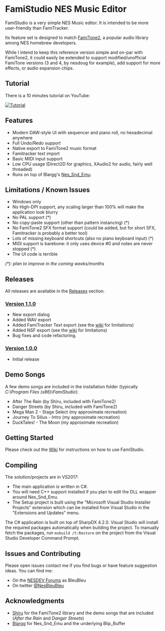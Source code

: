 # FamiStudio NES Music Editor
FamiStudio is a very simple NES Music editor. It is intended to be more user-friendly than FamiTracker. 

Its feature set is designed to match [FamiTone2](https://shiru.untergrund.net/code.shtml "FamiTone2"), a popular audio library among NES homebrew developers.

While I intend to keep this reference version simple and on-par with FamiTone2, it could easily be extended to support modified/unofficial FamiTone versions (3 and 4, by nesdoug for example), add support for more effects, or audio expansion chips. 

## Tutorial

There is a 10 minutes tutorial on YouTube:

[![Tutorial](https://github.com/BleuBleu/FamiStudio/blob/master/Wiki/Video.png)](https://www.youtube.com/watch?v=_unlyRlsbcM)

## Features
- Modern DAW-style UI with sequencer and piano roll, no hexadecimal anywhere
- Full Undo/Redo support
- Native export to FamiTone2 music format
- Famitracker text import
- Basic MIDI input support 
- Low CPU usage (Direct2D for graphics, XAudio2 for audio, fairly well threaded)
- Runs on top of Blargg's [Nes_Snd_Emu](http://www.slack.net/~ant/libs/audio.html#Nes_Snd_Emu "Nes_Snd_Emu").

## Limitations / Known Issues 
- Windows only
- No High-DPI support, any scaling larger than 100% will make the application look blurry
- No PAL support (*)
- No copy-paste support (other than pattern instancing) (*)
- No FamiTone2 SFX format support (could be added, but for short SFX, Famitracker is probably a better tool)
- Lots of missing keyboard shortcuts (also no piano keyboard input) (*)
- MIDI support is barebone: it only uses device #0 and notes are never stopped (*)
- The UI code is terrible

_(*): plan to improve in the coming weeks/months_

## Releases
All releases are available in the [Releases](https://github.com/BleuBleu/FamiStudio/releases) section.

### [Version 1.1.0](https://github.com/BleuBleu/FamiStudio/releases/tag/1.1.0)
- New export dialog
- Added WAV export
- Added FamiTracker Text export (see the [wiki](https://github.com/BleuBleu/FamiStudio/wiki) for limitations)
- Added NSF export (see the [wiki](https://github.com/BleuBleu/FamiStudio/wiki) for limitations)
- Bug fixes and code refactoring.

### [Version 1.0.0](https://github.com/BleuBleu/FamiStudio/releases/tag/1.0.0)
- Initial release

## Demo Songs
A few demo songs are included in the installation folder (typically _C:\Program Files (x86)\FamiStudio_):
- After The Rain (by Shiru, included with FamiTone2)
- Danger Streets (by Shiru, included with FamiTone2)
- Mega Man 2 - Stage Select (my approximate recreation)
- Journey To Silius - Intro (my approximate recreation)
- DuckTales! - The Moon (my approximate recreation)

## Getting Started
Please check out the [Wiki](https://github.com/BleuBleu/FamiStudio/wiki) for instructions on how to use FamiStudio.

## Compiling
The solution/projects are in VS2017:
- The main application is written in C#.
- You will need C++ support installed if you plan to edit the DLL wrapper around Nes_Snd_Emu.
- The Setup project is built using the "Microsoft Visual Studio Installer Projects" extension which can be installed from Visual Studio in the "Extensions and Updates" menu.

The C# application is built on top of SharpDX 4.2.0. Visual Studio will install the required packages automatically when building the project.
To manually fetch the packages, run `msbuild /t:Restore` on the project from the Visual Studio Developer Command Prompt.

## Issues and Contributing
Please open issues contact me if you find bugs or have feature suggestion ideas. 
You can find me:
- On the [NESDEV Forums](https://forums.nesdev.com/) as BleuBleu 
- On twitter [@NesBleuBleu](http://www.twitter.com/nesbleubleu)

## Acknowledgments
- [Shiru](https://shiru.untergrund.net/code.shtml) for the FamiTone2 library and the demo songs that are included (_After the Rain_ and _Danger Streets_)
- [Blargg](http://www.slack.net/~ant/) for Nes_Snd_Emu and the underlying Blip_Buffer

